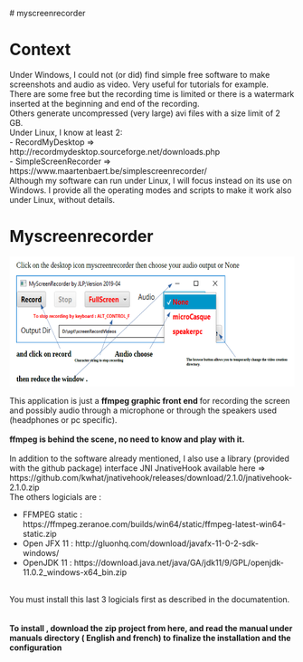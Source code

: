 
<P># myscreenrecorder 
</P>
<H1>Context</H1>
<P>Under Windows, I could not (or did) find simple free software to
make screenshots and audio as video. Very useful for tutorials for
example.<BR>There are some free but the recording time is limited or
there is a watermark inserted at the beginning and end of the
recording.<BR>Others generate uncompressed (very large) avi files
with a size limit of 2 GB.<BR>Under Linux, I know at least 2:<BR>-
RecordMyDesktop =&gt;
http://recordmydesktop.sourceforge.net/downloads.php <BR>-
SimpleScreenRecorder =&gt;
https://www.maartenbaert.be/simplescreenrecorder/<BR>Although my
software can run under Linux, I will focus instead on its use on
Windows. I provide all the operating modes and scripts to make it
work also under Linux, without details. 
</P>
<H1><B>Myscreenrecorder</B></H1>
<P><IMG SRC="appliCapture.png" NAME="images1" ALIGN=BOTTOM WIDTH=680 HEIGHT=229 BORDER=0></P>
<P>This application is just a <B>ffmpeg graphic front end </B>for
recording the screen and possibly audio through a microphone or
through the speakers used (headphones or pc specific).<BR><BR><B>ffmpeg
is behind the scene, no need to know and play with it.</B><BR><BR>In
addition to the software already mentioned, I also use a library
(provided with the github package) interface JNI JnativeHook
available here =&gt;
https://github.com/kwhat/jnativehook/releases/download/2.1.0/jnativehook-2.1.0.zip
<BR/>The others logicials are : 
<ul>
<li>FFMPEG static :
https://ffmpeg.zeranoe.com/builds/win64/static/ffmpeg-latest-win64-static.zip
<li>Open JFX 11 :
http://gluonhq.com/download/javafx-11-0-2-sdk-windows/ 
<li>OpenJDK 11
:
https://download.java.net/java/GA/jdk11/9/GPL/openjdk-11.0.2_windows-x64_bin.zip
</ul>
<BR>
You must install this last 3 logicials first as described in the documatention.<BR>
<BR><BR><B>To install , download the zip project from here, and read
the manual under manuals directory ( English and french) to finalize
the installation and the configuration</B></P>

